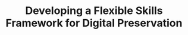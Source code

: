 ---
abstract: null
creators:
- McMeekin, Sharon
- Currie, Amy
date: null
document_url: https://services.phaidra.univie.ac.at/api/object/o:1424692/download
grand_parent: iPRES
institutions:
- Digital Preservation Coalition
keywords: []
landing_page_url: https://phaidra.univie.ac.at/o:1424692
language: eng
layout: publication
license: All rights reserved
notes_url: null
parent: iPRES 2021
presentation_url: null
size: 21854
source_name: iPRES
title: Developing a Flexible Skills Framework for Digital Preservation
type: lightning talk
year: 2021
---